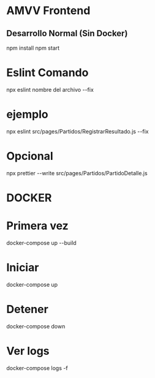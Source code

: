 # AMVV Frontend

## Desarrollo Normal (Sin Docker)
npm install
npm start

# Eslint Comando

npx eslint nombre del archivo --fix

# ejemplo

npx eslint src/pages/Partidos/RegistrarResultado.js --fix

# Opcional

npx prettier --write src/pages/Partidos/PartidoDetalle.js

# DOCKER

# Primera vez
docker-compose up --build

# Iniciar  
docker-compose up

# Detener
docker-compose down

# Ver logs
docker-compose logs -f



